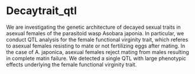 # Decaytrait_qtl

We are investigating the genetic architecture of decayed sexual traits in asexual females of the parasitoid wasp Asobara japonia. In particular, we conduct QTL analysis for the female functional virginity trait, which referes to asexual females resisting to mate or not fertilizing eggs after mating. In the case of A. japonica, asexual females reject mating from males resulting in complete matin failure. We detected a single QTL with large phenotypic effects underlying the female functional virginity trait. 
